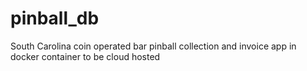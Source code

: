 # pinball_db
South Carolina coin operated bar pinball collection and invoice app in docker container to be cloud hosted
